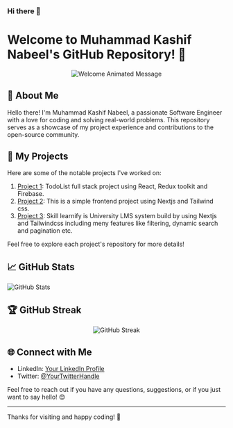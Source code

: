 ### Hi there 👋

<!--
**Kashif-CS6/Kashif-CS6** is a ✨ _special_ ✨ repository because its `README.md` (this file) appears on your GitHub profile.

Here are some ideas to get you started:

- 🔭 I’m currently working on ...
- 🌱 I’m currently learning ...
- 👯 I’m looking to collaborate on ...
- 🤔 I’m looking for help with ...
- 💬 Ask me about ...
- 📫 How to reach me: ...
- 😄 Pronouns: ...
- ⚡ Fun fact: ...
-->
# Welcome to Muhammad Kashif Nabeel's GitHub Repository! 🚀

<div align="center">
  <img src="https://github.com/Kashif-CS6/Kashif-CS6/raw/main/assets/welcome.gif" alt="Welcome Animated Message">
</div>

## 🌟 About Me

Hello there! I'm Muhammad Kashif Nabeel, a passionate Software Engineer with a love for coding and solving real-world problems. This repository serves as a showcase of my project experience and contributions to the open-source community.

## 🚀 My Projects

Here are some of the notable projects I've worked on:

1. [Project 1]( https://todo-full-stack-application-mu.vercel.app/): TodoList full stack project using React, Redux toolkit and Firebase.
2. [Project 2](https://remember-well-website.vercel.app/): This is a simple frontend project using Nextjs and Tailwind css.
3. [Project 3](https://university-lms-beige.vercel.app/): Skill learnify is University LMS system build by using Nextjs and Tailwindcss including meny features like filtering, dynamic search and pagination etc.

Feel free to explore each project's repository for more details!

## 📈 GitHub Stats

![GitHub Stats](https://github-readme-stats.vercel.app/api?username=YourUsername&show_icons=true&theme=radical)

## 🏆 GitHub Streak

<p align="center">
  <img src="https://github-readme-streak-stats.herokuapp.com/?user=YourUsername&theme=radical" alt="GitHub Streak">
</p>

## 🌐 Connect with Me

- LinkedIn: [Your LinkedIn Profile](https://www.linkedin.com/in/muhammad-kashif-nabeel-339b12298/)
- Twitter: [@YourTwitterHandle](https://twitter.com/iamKashifNabeel)

Feel free to reach out if you have any questions, suggestions, or if you just want to say hello! 😊

---

Thanks for visiting and happy coding! 🚀

